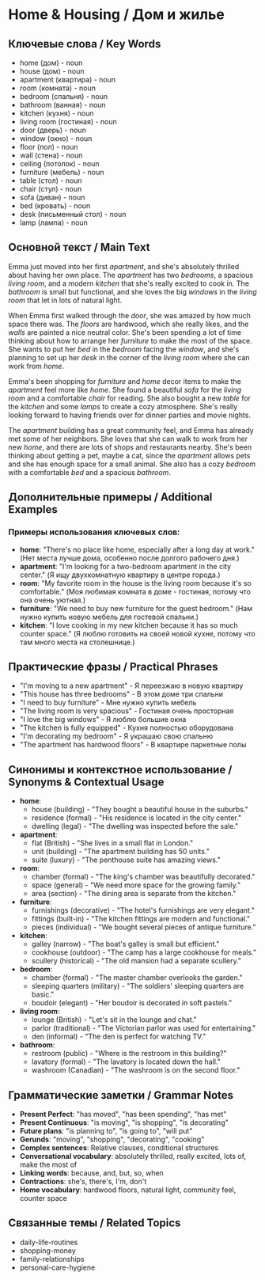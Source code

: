 # Home & Housing / Дом и жилье

## Ключевые слова / Key Words
- home (дом) - noun
- house (дом) - noun
- apartment (квартира) - noun
- room (комната) - noun
- bedroom (спальня) - noun
- bathroom (ванная) - noun
- kitchen (кухня) - noun
- living room (гостиная) - noun
- door (дверь) - noun
- window (окно) - noun
- floor (пол) - noun
- wall (стена) - noun
- ceiling (потолок) - noun
- furniture (мебель) - noun
- table (стол) - noun
- chair (стул) - noun
- sofa (диван) - noun
- bed (кровать) - noun
- desk (письменный стол) - noun
- lamp (лампа) - noun

## Основной текст / Main Text

Emma just moved into her first *apartment*, and she's absolutely thrilled about having her own place. The *apartment* has two *bedrooms*, a spacious *living room*, and a modern *kitchen* that she's really excited to cook in. The *bathroom* is small but functional, and she loves the big *windows* in the *living room* that let in lots of natural light.

When Emma first walked through the *door*, she was amazed by how much space there was. The *floors* are hardwood, which she really likes, and the *walls* are painted a nice neutral color. She's been spending a lot of time thinking about how to arrange her *furniture* to make the most of the space. She wants to put her *bed* in the *bedroom* facing the *window*, and she's planning to set up her *desk* in the corner of the *living room* where she can work from *home*.

Emma's been shopping for *furniture* and *home* decor items to make the *apartment* feel more like *home*. She found a beautiful *sofa* for the *living room* and a comfortable *chair* for reading. She also bought a new *table* for the *kitchen* and some *lamps* to create a cozy atmosphere. She's really looking forward to having friends over for dinner parties and movie nights.

The *apartment* building has a great community feel, and Emma has already met some of her neighbors. She loves that she can walk to work from her new *home*, and there are lots of shops and restaurants nearby. She's been thinking about getting a pet, maybe a cat, since the *apartment* allows pets and she has enough space for a small animal. She also has a cozy *bedroom* with a comfortable *bed* and a spacious *bathroom*.

## Дополнительные примеры / Additional Examples

### Примеры использования ключевых слов:
- **home**: "There's no place like home, especially after a long day at work." (Нет места лучше дома, особенно после долгого рабочего дня.)
- **apartment**: "I'm looking for a two-bedroom apartment in the city center." (Я ищу двухкомнатную квартиру в центре города.)
- **room**: "My favorite room in the house is the living room because it's so comfortable." (Моя любимая комната в доме - гостиная, потому что она очень уютная.)
- **furniture**: "We need to buy new furniture for the guest bedroom." (Нам нужно купить новую мебель для гостевой спальни.)
- **kitchen**: "I love cooking in my new kitchen because it has so much counter space." (Я люблю готовить на своей новой кухне, потому что там много места на столешнице.)

## Практические фразы / Practical Phrases

- "I'm moving to a new apartment" - Я переезжаю в новую квартиру
- "This house has three bedrooms" - В этом доме три спальни
- "I need to buy furniture" - Мне нужно купить мебель
- "The living room is very spacious" - Гостиная очень просторная
- "I love the big windows" - Я люблю большие окна
- "The kitchen is fully equipped" - Кухня полностью оборудована
- "I'm decorating my bedroom" - Я украшаю свою спальню
- "The apartment has hardwood floors" - В квартире паркетные полы

## Синонимы и контекстное использование / Synonyms & Contextual Usage

- **home**: 
  - house (building) - "They bought a beautiful house in the suburbs."
  - residence (formal) - "His residence is located in the city center."
  - dwelling (legal) - "The dwelling was inspected before the sale."
- **apartment**: 
  - flat (British) - "She lives in a small flat in London."
  - unit (building) - "The apartment building has 50 units."
  - suite (luxury) - "The penthouse suite has amazing views."
- **room**: 
  - chamber (formal) - "The king's chamber was beautifully decorated."
  - space (general) - "We need more space for the growing family."
  - area (section) - "The dining area is separate from the kitchen."
- **furniture**: 
  - furnishings (decorative) - "The hotel's furnishings are very elegant."
  - fittings (built-in) - "The kitchen fittings are modern and functional."
  - pieces (individual) - "We bought several pieces of antique furniture."
- **kitchen**: 
  - galley (narrow) - "The boat's galley is small but efficient."
  - cookhouse (outdoor) - "The camp has a large cookhouse for meals."
  - scullery (historical) - "The old mansion had a separate scullery."
- **bedroom**: 
  - chamber (formal) - "The master chamber overlooks the garden."
  - sleeping quarters (military) - "The soldiers' sleeping quarters are basic."
  - boudoir (elegant) - "Her boudoir is decorated in soft pastels."
- **living room**: 
  - lounge (British) - "Let's sit in the lounge and chat."
  - parlor (traditional) - "The Victorian parlor was used for entertaining."
  - den (informal) - "The den is perfect for watching TV."
- **bathroom**: 
  - restroom (public) - "Where is the restroom in this building?"
  - lavatory (formal) - "The lavatory is located down the hall."
  - washroom (Canadian) - "The washroom is on the second floor."

## Грамматические заметки / Grammar Notes

- **Present Perfect**: "has moved", "has been spending", "has met"
- **Present Continuous**: "is moving", "is shopping", "is decorating"
- **Future plans**: "is planning to", "is going to", "will put"
- **Gerunds**: "moving", "shopping", "decorating", "cooking"
- **Complex sentences**: Relative clauses, conditional structures
- **Conversational vocabulary**: absolutely thrilled, really excited, lots of, make the most of
- **Linking words**: because, and, but, so, when
- **Contractions**: she's, there's, I'm, don't
- **Home vocabulary**: hardwood floors, natural light, community feel, counter space

## Связанные темы / Related Topics

- daily-life-routines
- shopping-money
- family-relationships
- personal-care-hygiene

